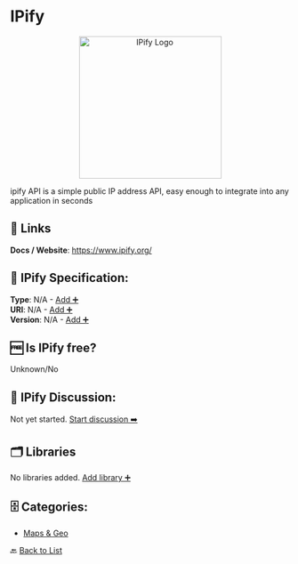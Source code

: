 # IPify
<p align="center">
    <img width="256" src="https://raw.githubusercontent.com/apis-list/apis-list/main/apis/ipify/logo_256x256.png" alt="IPify Logo"/>
</p>
ipify API is a simple public IP address API, easy enough to integrate into any application in seconds

##  🔗 Links
**Docs / Website**: https://www.ipify.org/

## 🧬 IPify Specification:
**Type**: N/A - [Add ➕](https://github.com/apis-list/apis-list/edit/main/apis/ipify/ipify.yaml)  
**URI**: N/A - [Add ➕](https://github.com/apis-list/apis-list/edit/main/apis/ipify/ipify.yaml)  
**Version**: N/A - [Add ➕](https://github.com/apis-list/apis-list/edit/main/apis/ipify/ipify.yaml)

## 🆓 Is IPify free?
 Unknown/No 

## 💬 IPify Discussion:
Not yet started. [Start discussion ➡️](https://github.com/apis-list/apis-list/discussions/new)

## 🗂️ Libraries

No libraries added. [Add library ➕](https://github.com/apis-list/apis-list/edit/main/apis/ipify/ipify.yaml)    


## 🗄️ Categories:
- [Maps & Geo](https://github.com/apis-list/apis-list#maps--geo-)

🔙  [Back to List](https://github.com/apis-list/apis-list)
